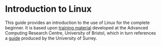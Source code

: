 # Introduction to Linux

This guide provides an introduction to the use of Linux for the complete
beginner. It is based upon [training material](https://www.acrc.bris.ac.uk/acrc/pdf/Introduction%20to%20Linux.pdf)
developed at the Advanced Computing Research Centre, University of Bristol,
which in turn references a [guide](http://www.ee.surrey.ac.uk/Teaching/Unix/)
produced by the University of Surrey.
